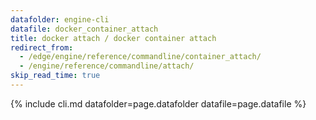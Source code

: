 ```yaml
---
datafolder: engine-cli
datafile: docker_container_attach
title: docker attach / docker container attach
redirect_from:
  - /edge/engine/reference/commandline/container_attach/
  - /engine/reference/commandline/attach/
skip_read_time: true
---
```

<!--
This page is automatically generated from Docker's source code. If you want to
suggest a change to the text that appears here, open a ticket or pull request
in the source repository on GitHub:

https://github.com/docker/cli
-->

{% include cli.md datafolder=page.datafolder datafile=page.datafile %}
